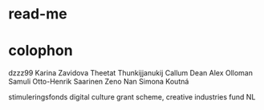 # read-me

# colophon

dzzz99
Karina Zavidova
Theetat Thunkijjanukij
Callum Dean
Alex Olloman
Samuli Otto-Henrik Saarinen
Zeno Nan
Simona Koutná

stimuleringsfonds digital culture grant scheme, creative industries fund NL

